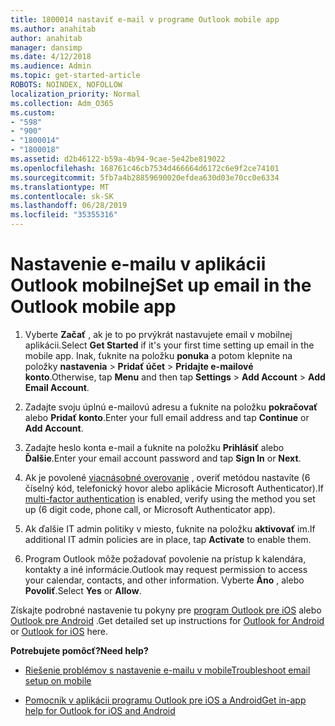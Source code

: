 ```yaml
---
title: 1800014 nastaviť e-mail v programe Outlook mobile app
ms.author: anahitab
author: anahitab
manager: dansimp
ms.date: 4/12/2018
ms.audience: Admin
ms.topic: get-started-article
ROBOTS: NOINDEX, NOFOLLOW
localization_priority: Normal
ms.collection: Adm_O365
ms.custom:
- "598"
- "900"
- "1800014"
- "1800018"
ms.assetid: d2b46122-b59a-4b94-9cae-5e42be819022
ms.openlocfilehash: 168761c46cb7534d466664d6172c6e9f2ce74101
ms.sourcegitcommit: 5fb7a4b28859690020efdea630d03e70cc0e6334
ms.translationtype: MT
ms.contentlocale: sk-SK
ms.lasthandoff: 06/28/2019
ms.locfileid: "35355316"
---
```

# <a name="set-up-email-in-the-outlook-mobile-app"></a><span data-ttu-id="5151f-102">Nastavenie e-mailu v aplikácii Outlook mobilnej</span><span class="sxs-lookup"><span data-stu-id="5151f-102">Set up email in the Outlook mobile app</span></span>

1. <span data-ttu-id="5151f-103">Vyberte **Začať** , ak je to po prvýkrát nastavujete email v mobilnej aplikácii.</span><span class="sxs-lookup"><span data-stu-id="5151f-103">Select **Get Started** if it's your first time setting up email in the mobile app.</span></span> <span data-ttu-id="5151f-104">Inak, ťuknite na položku **ponuka** a potom klepnite na položky **nastavenia** \> **Pridať účet** \> **Pridajte e-mailové konto**.</span><span class="sxs-lookup"><span data-stu-id="5151f-104">Otherwise, tap **Menu** and then tap **Settings** \> **Add Account** \> **Add Email Account**.</span></span>

2. <span data-ttu-id="5151f-105">Zadajte svoju úplnú e-mailovú adresu a ťuknite na položku **pokračovať** alebo **Pridať konto**.</span><span class="sxs-lookup"><span data-stu-id="5151f-105">Enter your full email address and tap **Continue** or **Add Account**.</span></span>

3. <span data-ttu-id="5151f-106">Zadajte heslo konta e-mail a ťuknite na položku **Prihlásiť** alebo **Ďalšie**.</span><span class="sxs-lookup"><span data-stu-id="5151f-106">Enter your email account password and tap **Sign In** or **Next**.</span></span>

4. <span data-ttu-id="5151f-107">Ak je povolené [viacnásobné overovanie](https://support.office.com/article/8f0454b2-f51a-4d9c-bcde-2c48e41621c6.aspx) , overiť metódou nastavíte (6 číselný kód, telefonický hovor alebo aplikácie Microsoft Authenticator).</span><span class="sxs-lookup"><span data-stu-id="5151f-107">If [multi-factor authentication](https://support.office.com/article/8f0454b2-f51a-4d9c-bcde-2c48e41621c6.aspx) is enabled, verify using the method you set up (6 digit code, phone call, or Microsoft Authenticator app).</span></span>

5. <span data-ttu-id="5151f-108">Ak ďalšie IT admin politiky v miesto, ťuknite na položku **aktivovať** im.</span><span class="sxs-lookup"><span data-stu-id="5151f-108">If additional IT admin policies are in place, tap **Activate** to enable them.</span></span>

6. <span data-ttu-id="5151f-109">Program Outlook môže požadovať povolenie na prístup k kalendára, kontakty a iné informácie.</span><span class="sxs-lookup"><span data-stu-id="5151f-109">Outlook may request permission to access your calendar, contacts, and other information.</span></span> <span data-ttu-id="5151f-110">Vyberte **Áno** , alebo **Povoliť**.</span><span class="sxs-lookup"><span data-stu-id="5151f-110">Select **Yes** or **Allow**.</span></span>

<span data-ttu-id="5151f-111">Získajte podrobné nastavenie tu pokyny pre [program Outlook pre iOS](https://support.office.com/article/b2de2161-cc1d-49ef-9ef9-81acd1c8e234.aspx) alebo [Outlook pre Android](https://support.office.com/article/886db551-8dfa-4fd5-b835-f8e532091872.aspx) .</span><span class="sxs-lookup"><span data-stu-id="5151f-111">Get detailed set up instructions for [Outlook for Android](https://support.office.com/article/886db551-8dfa-4fd5-b835-f8e532091872.aspx) or [Outlook for iOS](https://support.office.com/article/b2de2161-cc1d-49ef-9ef9-81acd1c8e234.aspx) here.</span></span>
  
 <span data-ttu-id="5151f-112">**Potrebujete pomôcť?**</span><span class="sxs-lookup"><span data-stu-id="5151f-112">**Need help?**</span></span>
  
- [<span data-ttu-id="5151f-113">Riešenie problémov s nastavenie e-mailu v mobile</span><span class="sxs-lookup"><span data-stu-id="5151f-113">Troubleshoot email setup on mobile</span></span>](https://support.office.com/article/a264ef01-9c88-48fb-9285-7017e4f31f02.aspx)

- [<span data-ttu-id="5151f-114">Pomocník v aplikácii programu Outlook pre iOS a Android</span><span class="sxs-lookup"><span data-stu-id="5151f-114">Get in-app help for Outlook for iOS and Android</span></span>](https://support.office.com/article/218a22d1-9fa5-4889-b689-de1c63493243.aspx#ID0EAABAAA=Contact_Support)

